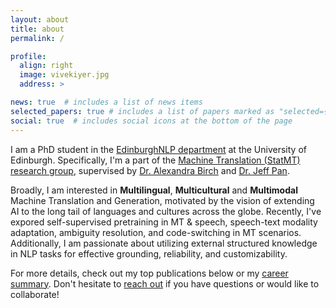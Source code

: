 ```yaml
---
layout: about
title: about
permalink: /

profile:
  align: right
  image: vivekiyer.jpg
  address: >

news: true  # includes a list of news items
selected_papers: true # includes a list of papers marked as "selected={true}"
social: true  # includes social icons at the bottom of the page
---
```


I am a PhD student in the [EdinburghNLP department](https://edinburghnlp.inf.ed.ac.uk/) at the University of Edinburgh. Specifically, I'm a part of the [Machine Translation (StatMT) research group](https://www.wiki.ed.ac.uk/display/statmt/statmt+Home), supervised by [Dr. Alexandra Birch](https://sites.google.com/view/alexandra-birch/) and [Dr. Jeff Pan](http://knowledge-representation.org/j.z.pan/). 

Broadly, I am interested in **Multilingual**, **Multicultural** and **Multimodal** Machine Translation and Generation, motivated by the vision of extending AI to the long tail of languages and cultures across the globe. Recently, I've expored self-supervised pretraining in MT & speech, speech-text modality adaptation, ambiguity resolution, and code-switching in MT scenarios. Additionally, I am passionate about utilizing external structured knowledge in NLP tasks for effective grounding, reliability, and customizability.

For more details, check out my top publications below or my [career summary](http://localhost:4000/experience/). Don't hesitate to [reach out](mailto:vivek.iyer@ed.ac.uk) if you have questions or would like to collaborate!